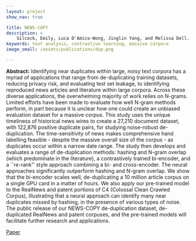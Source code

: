 ```yaml
---
layout: project
show_nav: true

title: NEWS-COPY
description: >
    Silcock, Emily, Luca D'Amico-Wong, Jinglin Yang, and Melissa Dell. “Noise-Robust De-Duplication at Scale", *International Conference on Learning Representations*, vol. 332 (2023). [Paper](https://scholar.harvard.edu/files/dell/files/iclr_samesource_revision_non_anonymous_1.pdf)
keywords: text analysis, contrastive learning, massive corpora
image_small: /assets/publications/dup.png

---
```




**Abstract:** Identifying near duplicates within large, noisy text corpora has a myriad of applications that range from de-duplicating training datasets, reducing privacy risk, and evaluating test set leakage, to identifying reproduced news articles and literature within large corpora. Across these diverse applications, the overwhelming majority of work relies on N-grams. Limited efforts have been made to evaluate how well N-gram methods perform, in part because it is unclear how one could create an unbiased evaluation dataset for a massive corpus. This study uses the unique timeliness of historical news wires to create a 27,210 document dataset, with 122,876 positive duplicate pairs, for studying noise-robust de-duplication. The time-sensitivity of news makes comprehensive hand labelling feasible - despite the massive overall size of the corpus - as duplicates occur within a narrow date range. The study then develops and evaluates a range of de-duplication methods: hashing and N-gram overlap (which predominate in the literature), a contrastively trained bi-encoder, and a ``re-rank'' style approach combining a bi- and cross-encoder. The neural approaches significantly outperform hashing and N-gram overlap. We show that the bi-encoder scales well, de-duplicating a 10 million article corpus on a single GPU card in a matter of hours. We also apply our pre-trained model to the RealNews and patent portions of C4 (Colossal Clean Crawled Corpus), illustrating that a neural approach can identify many near duplicates missed by hashing, in the presence of various types of noise. The public release of our NEWS-COPY de-duplication dataset, de-duplicated RealNews and patent corpuses, and the pre-trained models will facilitate further research and applications. 

[Paper](https://scholar.harvard.edu/files/dell/files/iclr_samesource_revision_non_anonymous_1.pdf)